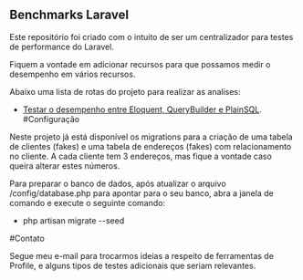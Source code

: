## Benchmarks Laravel

Este repositório foi criado com o intuito de ser um centralizador para testes de performance do Laravel.

Fiquem a vontade em adicionar recursos para que possamos medir o desempenho em vários recursos.

Abaixo uma lista de rotas do projeto para realizar as analises:

- [Testar o desempenho entre Eloquent, QueryBuilder e PlainSQL](http://localhost/orm-builder-plainsql).  
#Configuração

Neste projeto já está disponível os migrations para a criação de uma tabela de clientes (fakes) e uma tabela de endereços (fakes) com relacionamento no cliente. A cada cliente tem 3 endereços, mas fique a vontade caso queira alterar estes números.

Para preparar o banco de dados, após atualizar o arquivo /config/database.php para apontar para o seu banco, abra a janela de comando e execute o seguinte comando:

- php artisan migrate --seed 

#Contato

Segue meu e-mail para trocarmos ideias a respeito de ferramentas de Profile, e alguns tipos de testes adicionais que seriam relevantes.